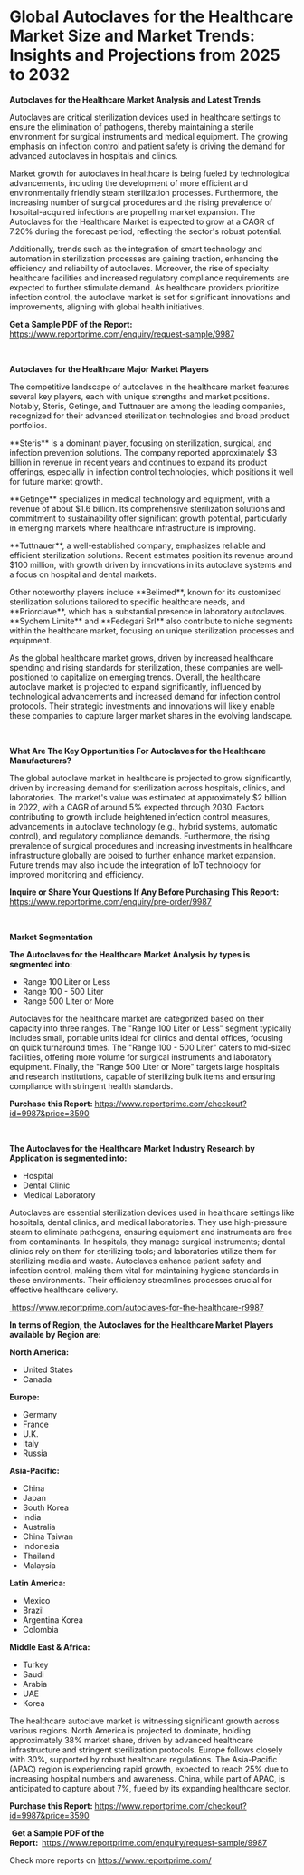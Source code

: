 <p><h1>Global Autoclaves for the Healthcare Market Size and Market Trends: Insights and Projections from 2025 to 2032</h1></p><p><strong>Autoclaves for the Healthcare Market Analysis and Latest Trends</strong></p>
<p><p>Autoclaves are critical sterilization devices used in healthcare settings to ensure the elimination of pathogens, thereby maintaining a sterile environment for surgical instruments and medical equipment. The growing emphasis on infection control and patient safety is driving the demand for advanced autoclaves in hospitals and clinics. </p><p>Market growth for autoclaves in healthcare is being fueled by technological advancements, including the development of more efficient and environmentally friendly steam sterilization processes. Furthermore, the increasing number of surgical procedures and the rising prevalence of hospital-acquired infections are propelling market expansion. The Autoclaves for the Healthcare Market is expected to grow at a CAGR of 7.20% during the forecast period, reflecting the sector's robust potential.</p><p>Additionally, trends such as the integration of smart technology and automation in sterilization processes are gaining traction, enhancing the efficiency and reliability of autoclaves. Moreover, the rise of specialty healthcare facilities and increased regulatory compliance requirements are expected to further stimulate demand. As healthcare providers prioritize infection control, the autoclave market is set for significant innovations and improvements, aligning with global health initiatives.</p></p>
<p><strong>Get a Sample PDF of the Report:&nbsp;</strong> <a href="https://www.reportprime.com/enquiry/request-sample/9987?utm_campaign=3180&utm_medium=2&utm_source=Github&utm_content=ia&utm_term=20032025&utm_id=autoclaves-for-the-healthcare">https://www.reportprime.com/enquiry/request-sample/9987</a></p>
<p>&nbsp;</p>
<p><strong>Autoclaves for the Healthcare Major Market Players</strong></p>
<p><p>The competitive landscape of autoclaves in the healthcare market features several key players, each with unique strengths and market positions. Notably, Steris, Getinge, and Tuttnauer are among the leading companies, recognized for their advanced sterilization technologies and broad product portfolios.</p><p>**Steris** is a dominant player, focusing on sterilization, surgical, and infection prevention solutions. The company reported approximately $3 billion in revenue in recent years and continues to expand its product offerings, especially in infection control technologies, which positions it well for future market growth.</p><p>**Getinge** specializes in medical technology and equipment, with a revenue of about $1.6 billion. Its comprehensive sterilization solutions and commitment to sustainability offer significant growth potential, particularly in emerging markets where healthcare infrastructure is improving.</p><p>**Tuttnauer**, a well-established company, emphasizes reliable and efficient sterilization solutions. Recent estimates position its revenue around $100 million, with growth driven by innovations in its autoclave systems and a focus on hospital and dental markets.</p><p>Other noteworthy players include **Belimed**, known for its customized sterilization solutions tailored to specific healthcare needs, and **Priorclave**, which has a substantial presence in laboratory autoclaves. **Sychem Limite** and **Fedegari Srl** also contribute to niche segments within the healthcare market, focusing on unique sterilization processes and equipment.</p><p>As the global healthcare market grows, driven by increased healthcare spending and rising standards for sterilization, these companies are well-positioned to capitalize on emerging trends. Overall, the healthcare autoclave market is projected to expand significantly, influenced by technological advancements and increased demand for infection control protocols. Their strategic investments and innovations will likely enable these companies to capture larger market shares in the evolving landscape.</p></p>
<p>&nbsp;</p>
<p><strong>What Are The Key Opportunities For Autoclaves for the Healthcare Manufacturers?</strong></p>
<p><p>The global autoclave market in healthcare is projected to grow significantly, driven by increasing demand for sterilization across hospitals, clinics, and laboratories. The market's value was estimated at approximately $2 billion in 2022, with a CAGR of around 5% expected through 2030. Factors contributing to growth include heightened infection control measures, advancements in autoclave technology (e.g., hybrid systems, automatic control), and regulatory compliance demands. Furthermore, the rising prevalence of surgical procedures and increasing investments in healthcare infrastructure globally are poised to further enhance market expansion. Future trends may also include the integration of IoT technology for improved monitoring and efficiency.</p></p>
<p><strong>Inquire or Share Your Questions If Any Before Purchasing This Report:</strong> <a href="https://www.reportprime.com/enquiry/pre-order/9987?utm_campaign=3180&utm_medium=2&utm_source=Github&utm_content=ia&utm_term=20032025&utm_id=autoclaves-for-the-healthcare">https://www.reportprime.com/enquiry/pre-order/9987</a></p>
<p>&nbsp;</p>
<p><strong>Market Segmentation</strong></p>
<p><strong>The Autoclaves for the Healthcare Market Analysis by types is segmented into:</strong></p>
<p><ul><li>Range 100 Liter or Less</li><li>Range 100 - 500 Liter</li><li>Range 500 Liter or More</li></ul></p>
<p><p>Autoclaves for the healthcare market are categorized based on their capacity into three ranges. The "Range 100 Liter or Less" segment typically includes small, portable units ideal for clinics and dental offices, focusing on quick turnaround times. The "Range 100 - 500 Liter" caters to mid-sized facilities, offering more volume for surgical instruments and laboratory equipment. Finally, the "Range 500 Liter or More" targets large hospitals and research institutions, capable of sterilizing bulk items and ensuring compliance with stringent health standards.</p></p>
<p><strong>Purchase this Report:&nbsp;</strong><a href="https://www.reportprime.com/checkout?id=9987&price=3590&utm_campaign=3180&utm_medium=2&utm_source=Github&utm_content=ia&utm_term=20032025&utm_id=autoclaves-for-the-healthcare">https://www.reportprime.com/checkout?id=9987&price=3590</a></p>
<p>&nbsp;</p>
<p><strong>The Autoclaves for the Healthcare Market Industry Research by Application is segmented into:</strong></p>
<p><ul><li>Hospital</li><li>Dental Clinic</li><li>Medical Laboratory</li></ul></p>
<p><p>Autoclaves are essential sterilization devices used in healthcare settings like hospitals, dental clinics, and medical laboratories. They use high-pressure steam to eliminate pathogens, ensuring equipment and instruments are free from contaminants. In hospitals, they manage surgical instruments; dental clinics rely on them for sterilizing tools; and laboratories utilize them for sterilizing media and waste. Autoclaves enhance patient safety and infection control, making them vital for maintaining hygiene standards in these environments. Their efficiency streamlines processes crucial for effective healthcare delivery.</p></p>
<p><a href="https://www.reportprime.com/autoclaves-for-the-healthcare-r9987?utm_campaign=3180&utm_medium=2&utm_source=Github&utm_content=ia&utm_term=20032025&utm_id=autoclaves-for-the-healthcare">&nbsp;https://www.reportprime.com/autoclaves-for-the-healthcare-r9987</a></p>
<p><strong>In terms of Region, the Autoclaves for the Healthcare Market Players available by Region are:</strong></p>
<p>
    <p> <strong> North America: </strong>
        <ul>
            <li>United States</li>
            <li>Canada</li>
        </ul>
        </p> 
    <p> <strong> Europe: </strong>
        <ul>
            <li>Germany</li>
            <li>France</li>
            <li>U.K.</li>
            <li>Italy</li>
            <li>Russia</li>
        </ul>
        </p> 
    <p> <strong> Asia-Pacific: </strong>
        <ul>
            <li>China</li>
            <li>Japan</li>
            <li>South Korea</li>
            <li>India</li>
            <li>Australia</li>
            <li>China Taiwan</li>
            <li>Indonesia</li>
            <li>Thailand</li>
            <li>Malaysia</li>
        </ul>
        </p> 
    <p> <strong> Latin America: </strong>
        <ul>
            <li>Mexico</li>
            <li>Brazil</li>
            <li>Argentina Korea</li>
            <li>Colombia</li>
        </ul>
        </p> 
    <p> <strong> Middle East & Africa: </strong>
        <ul>
            <li>Turkey</li>
            <li>Saudi</li>
            <li>Arabia</li>
            <li>UAE</li>
            <li>Korea</li>
        </ul>
    </p>
    </p>
<p><p>The healthcare autoclave market is witnessing significant growth across various regions. North America is projected to dominate, holding approximately 38% market share, driven by advanced healthcare infrastructure and stringent sterilization protocols. Europe follows closely with 30%, supported by robust healthcare regulations. The Asia-Pacific (APAC) region is experiencing rapid growth, expected to reach 25% due to increasing hospital numbers and awareness. China, while part of APAC, is anticipated to capture about 7%, fueled by its expanding healthcare sector.</p></p>
<p><strong>Purchase this Report: </strong><a href="https://www.reportprime.com/checkout?id=9987&price=3590&utm_campaign=3180&utm_medium=2&utm_source=Github&utm_content=ia&utm_term=20032025&utm_id=autoclaves-for-the-healthcare">https://www.reportprime.com/checkout?id=9987&price=3590</a></p>
<p>&nbsp;<strong>Get a Sample PDF of the Report:&nbsp;&nbsp;</strong><a href="https://www.reportprime.com/enquiry/request-sample/9987?utm_campaign=3180&utm_medium=2&utm_source=Github&utm_content=ia&utm_term=20032025&utm_id=autoclaves-for-the-healthcare">https://www.reportprime.com/enquiry/request-sample/9987</a></p>
<p><strong></strong></p>
<p>Check more reports on <a href="https://www.reportprime.com/?utm_campaign=3180&utm_medium=2&utm_source=Github&utm_content=ia&utm_term=20032025&utm_id=autoclaves-for-the-healthcare">https://www.reportprime.com/</a></p>